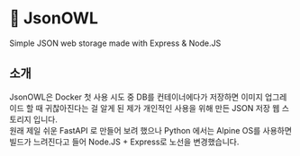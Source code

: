 # 🦉 JsonOWL
Simple JSON web storage made with Express &amp; Node.JS
## 소개
 JsonOWL은 Docker 첫 사용 시도 중 DB를 컨테이너에다가 저장하면 이미지 업그레이드 할 때 귀찮아진다는 걸 알게 된 제가 개인적인 사용을 위해 만든 JSON 저장 웹 스토리지 입니다.<br/>
 원래 제일 쉬운 FastAPI 로 만들어 보려 했으나 Python 에서는 Alpine OS를 사용하면 빌드가 느려진다고 들어 Node.JS + Express로 노선을 변경했습니다.
